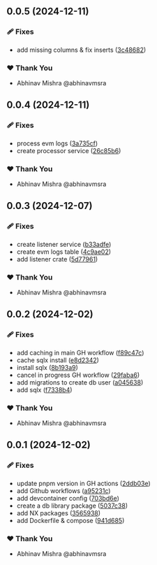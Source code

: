 ## 0.0.5 (2024-12-11)

### 🩹 Fixes

- add missing columns & fix inserts ([3c48682](https://github.com/abhinavmsra/indexer-rs/commit/3c48682))

### ❤️ Thank You

- Abhinav Mishra @abhinavmsra

## 0.0.4 (2024-12-11)

### 🩹 Fixes

- process evm logs ([3a735cf](https://github.com/abhinavmsra/indexer-rs/commit/3a735cf))
- create processor service ([26c85b6](https://github.com/abhinavmsra/indexer-rs/commit/26c85b6))

### ❤️ Thank You

- Abhinav Mishra @abhinavmsra

## 0.0.3 (2024-12-07)

### 🩹 Fixes

- create listener service ([b33adfe](https://github.com/abhinavmsra/indexer-rs/commit/b33adfe))
- create evm logs table ([4c9ae02](https://github.com/abhinavmsra/indexer-rs/commit/4c9ae02))
- add listener crate ([5d77961](https://github.com/abhinavmsra/indexer-rs/commit/5d77961))

### ❤️ Thank You

- Abhinav Mishra @abhinavmsra

## 0.0.2 (2024-12-02)

### 🩹 Fixes

- add caching in main GH workflow ([f89c47c](https://github.com/abhinavmsra/indexer-rs/commit/f89c47c))
- cache sqlx install ([e8d2342](https://github.com/abhinavmsra/indexer-rs/commit/e8d2342))
- install sqlx ([8b193a9](https://github.com/abhinavmsra/indexer-rs/commit/8b193a9))
- cancel in progress GH workflow ([29faba6](https://github.com/abhinavmsra/indexer-rs/commit/29faba6))
- add migrations to create db user ([a045638](https://github.com/abhinavmsra/indexer-rs/commit/a045638))
- add sqlx ([f7338b4](https://github.com/abhinavmsra/indexer-rs/commit/f7338b4))

### ❤️ Thank You

- Abhinav Mishra @abhinavmsra

## 0.0.1 (2024-12-02)

### 🩹 Fixes

- update pnpm version in GH actions ([2ddb03e](https://github.com/abhinavmsra/indexer-rs/commit/2ddb03e))
- add Github workflows ([a95231c](https://github.com/abhinavmsra/indexer-rs/commit/a95231c))
- add devcontainer config ([703bd6e](https://github.com/abhinavmsra/indexer-rs/commit/703bd6e))
- create a db library package ([5037c38](https://github.com/abhinavmsra/indexer-rs/commit/5037c38))
- add NX packages ([3565938](https://github.com/abhinavmsra/indexer-rs/commit/3565938))
- add Dockerfile & compose ([941d685](https://github.com/abhinavmsra/indexer-rs/commit/941d685))

### ❤️ Thank You

- Abhinav Mishra @abhinavmsra